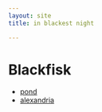 ```yaml
---
layout: site
title: in blackest night

---
```


# Blackfisk

<ul id="menu">
  <li><a href="/pond">pond</a></li>
  <li><a href="/alexandria">alexandria</a></li>
</ul>
